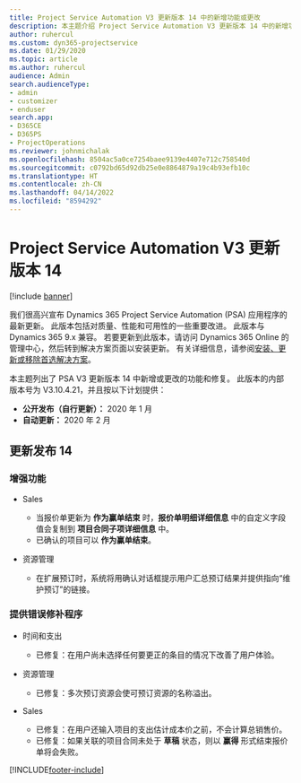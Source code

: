 ```yaml
---
title: Project Service Automation V3 更新版本 14 中的新增功能或更改
description: 本主题介绍 Project Service Automation V3 更新版本 14 中的新增功能。
author: ruhercul
ms.custom: dyn365-projectservice
ms.date: 01/29/2020
ms.topic: article
ms.author: ruhercul
audience: Admin
search.audienceType:
- admin
- customizer
- enduser
search.app:
- D365CE
- D365PS
- ProjectOperations
ms.reviewer: johnmichalak
ms.openlocfilehash: 8504ac5a0ce7254baee9139e4407e712c758540d
ms.sourcegitcommit: c0792bd65d92db25e0e8864879a19c4b93efb10c
ms.translationtype: HT
ms.contentlocale: zh-CN
ms.lasthandoff: 04/14/2022
ms.locfileid: "8594292"
---
```

# <a name="project-service-automation-update-release-14-v3"></a>Project Service Automation V3 更新版本 14

[!include [banner](../includes/psa-now-project-operations.md)]

我们很高兴宣布 Dynamics 365 Project Service Automation (PSA) 应用程序的最新更新。 此版本包括对质量、性能和可用性的一些重要改进。 此版本与 Dynamics 365 9.x 兼容。 若要更新到此版本，请访问 Dynamics 365 Online 的管理中心，然后转到解决方案页面以安装更新。 有关详细信息，请参阅[安装、更新或移除首选解决方案](/power-platform/admin/install-remove-preferred-solution)。

本主题列出了 PSA V3 更新版本 14 中新增或更改的功能和修复。 此版本的内部版本号为 V3.10.4.21，并且按以下计划提供：

- **公开发布（自行更新）：** 2020 年 1 月
- **自动更新：** 2020 年 2 月

## <a name="update-release-14"></a>更新发布 14

### <a name="enhancements"></a>增强功能

- Sales

     - 当报价单更新为 **作为赢单结束** 时，**报价单明细详细信息** 中的自定义字段值会复制到 **项目合同子项详细信息** 中。
     - 已确认的项目可以 **作为赢单结束**。

- 资源管理

     - 在扩展预订时，系统将用确认对话框提示用户汇总预订结果并提供指向“维护预订”的链接。


### <a name="bug-fixes"></a>提供错误修补程序

- 时间和支出

     - 已修复：在用户尚未选择任何要更正的条目的情况下改善了用户体验。

- 资源管理

     - 已修复：多次预订资源会使可预订资源的名称溢出。

- Sales

     - 已修复：在用户还输入项目的支出估计成本价之前，不会计算总销售价。
     - 已修复：如果关联的项目合同未处于 **草稿** 状态，则以 **赢得** 形式结束报价单将会失败。



[!INCLUDE[footer-include](../includes/footer-banner.md)]

